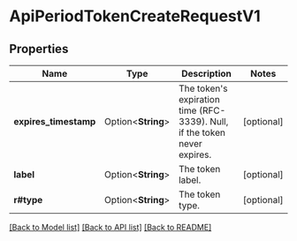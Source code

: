 # ApiPeriodTokenCreateRequestV1

## Properties

Name | Type | Description | Notes
------------ | ------------- | ------------- | -------------
**expires_timestamp** | Option<**String**> | The token's expiration time (RFC-3339). Null, if the token never expires. | [optional]
**label** | Option<**String**> | The token label. | [optional]
**r#type** | Option<**String**> | The token type. | [optional]

[[Back to Model list]](../README.md#documentation-for-models) [[Back to API list]](../README.md#documentation-for-api-endpoints) [[Back to README]](../README.md)
